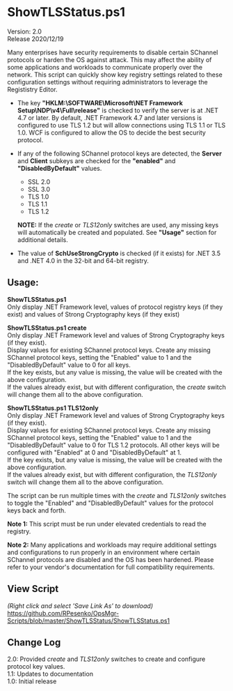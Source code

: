 # ShowTLSStatus.ps1
Version: 2.0    
Release 2020/12/19

Many enterprises have security requirements to disable certain SChannel protocols or harden the OS against attack.  This may affect the ability of some applications and workloads to communicate properly over the network.  This script can quickly show key registry settings related to these configuration settings without requiring administrators to leverage the Regististry Editor.

- The key **"HKLM:\\SOFTWARE\Microsoft\NET Framework Setup\NDP\v4\Full\release"** is checked to verify the server is at .NET 4.7 or later.  By default, .NET Framework 4.7 and later versions is configured to use TLS 1.2 but will allow connections using TLS 1.1 or TLS 1.0.  WCF is configured to allow the OS to decide the best security protocol.

- If any of the following SChannel protocol keys are detected, the **Server** and **Client** subkeys are checked for the **"enabled"** and **"DisabledByDefault"** values.
    * SSL 2.0
    * SSL 3.0
    * TLS 1.0
    * TLS 1.1
    * TLS 1.2

    **NOTE:** If the _create_ or _TLS12only_ switches are used, any missing keys will automatically be created and populated.  See **"Usage"** section for additional details.

- The value of **SchUseStrongCrypto** is checked (if it exists) for .NET 3.5 and .NET 4.0 in the 32-bit and 64-bit registry.

## Usage:
**ShowTLSStatus.ps1**   
Only display .NET Framework level, values of protocol registry keys (if they exist) and values of Strong Cryptography keys (if they exist)

**ShowTLSStatus.ps1 create**    
Only display .NET Framework level and values of Strong Cryptography keys (if they exist).   
Display values for existing SChannel protocol keys. Create any missing SChannel protocol keys, setting the "Enabled" value to 1 and the "DisabledByDefault" value to 0 for all keys.   
If the key exists, but any value is missing, the value will be created with the above configuration.    
If the values already exist, but with different configuration, the _create_ switch will change them all to the above configuration.

**ShowTLSStatus.ps1 TLS12only**     
Only display .NET Framework level and values of Strong Cryptography keys (if they exist).   
Display values for existing SChannel protocol keys. Create any missing SChannel protocol keys, setting the "Enabled" value to 1 and the "DisabledByDefault" value to 0 for TLS 1.2 protocols.  All other keys will be configured with "Enabled" at 0 and "DisabledByDefault" at 1.   
If the key exists, but any value is missing, the value will be created with the above configuration.    
If the values already exist, but with different configuration, the _TLS12only_ switch will change them all to the above configuration.

The script can be run multiple times with the _create_ and _TLS12only_ switches to toggle the "Enabled" and "DisabledByDefault" values for the protocol keys back and forth.

**Note 1:** This script must be run under elevated credentials to read the registry.

**Note 2:** Many applications and workloads may require additional settings and configurations to run properly in an environment where certain SChannel protocols are disabled and the OS has been hardened.  Please refer to your vendor's documentation for full compatibility requirements.

## View Script    
_(Right click and select 'Save Link As' to download)_    
https://github.com/RPesenko/OpsMgr-Scripts/blob/master/ShowTLSStatus/ShowTLSStatus.ps1

## Change Log  
2.0: Provided _create_ and _TLS12only_ switches to create and configure protocol key values.   
1.1: Updates to documentation   
1.0: Initial release   